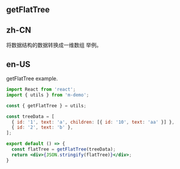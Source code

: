 ## getFlatTree

## zh-CN

将数据结构的数据转换成一维数组 举例。

## en-US

getFlatTree example.

```jsx
import React from 'react';
import { utils } from 'm-demo';

const { getFlatTree } = utils;

const treeData = [
  { id: '1', text: 'a', children: [{ id: '10', text: 'aa' }] },
  { id: '2', text: 'b' },
];

export default () => {
  const flatTree = getFlatTree(treeData);
  return <div>{JSON.stringify(flatTree)}</div>;
}
```
